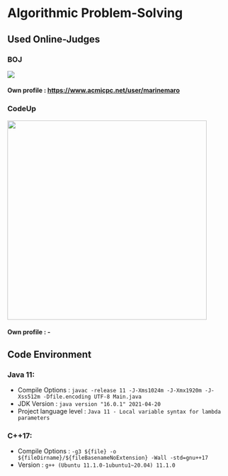 # Algorithmic Problem-Solving
## Used Online-Judges
### BOJ
[![](https://d2gd6pc034wcta.cloudfront.net/images/logo@2x.png)](https://www.acmicpc.net)
#### Own profile : https://www.acmicpc.net/user/marinemaro
### CodeUp
<body>
  <a href="https://www.codeup.kr" target="_blank">
    <img class="CodeUp" width="450" src="https://i.imgur.com/NeJq2jU.png"/>
  </a>
</body>

#### Own profile : -
## Code Environment
### Java 11:
- Compile Options : `javac -release 11 -J-Xms1024m -J-Xmx1920m -J-Xss512m -Dfile.encoding UTF-8 Main.java`
- JDK Version : `java version "16.0.1" 2021-04-20`
- Project language level : `Java 11 - Local variable syntax for lambda parameters`
### C++17:
- Compile Options : `-g3 ${file} -o ${fileDirname}/${fileBasenameNoExtension} -Wall -std=gnu++17`
- Version : `g++ (Ubuntu 11.1.0-1ubuntu1~20.04) 11.1.0`
